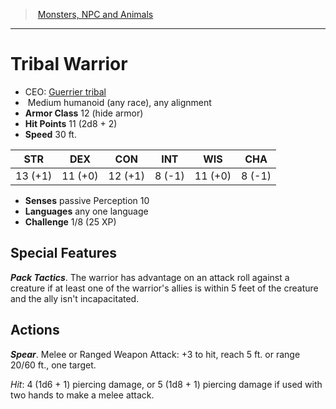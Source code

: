 ﻿---
!Monster
Family: MonsterVO
Type: humanoid (any race)
Size: Medium
Alignment: any alignment
ArmorClass: 12 (hide armor)
HitPoints: 11 (2d8 + 2)
Speed: 30 ft.
Strength: 13 (+1)
Dexterity: 11 (+0)
Constitution: 12 (+1)
Intelligence: ' 8 (-1)'
Wisdom: 11 (+0)
Charisma: ' 8 (-1)'
Senses: passive Perception 10
Languages: any one language
Challenge: 1/8 (25 XP)
Id: monsters_vo.md#tribal-warrior
ParentLink: monsters_vo.md#monsters-npc-and-animals
Name: Tribal Warrior
ParentName: Monsters, NPC and Animals
NameLevel: 1
AltName: '[Guerrier tribal](hd_monsters_guerrier_tribal.md)'
Attributes: {}
---
> [Monsters, NPC and Animals](srd_monsters.md)

---

# Tribal Warrior

- CEO: [Guerrier tribal](hd_monsters_guerrier_tribal.md)
-  Medium humanoid (any race), any alignment
- **Armor Class** 12 (hide armor)
- **Hit Points** 11 (2d8 + 2)
- **Speed** 30 ft.

|STR|DEX|CON|INT|WIS|CHA|
|---|---|---|---|---|---|
|13 (+1)|11 (+0)|12 (+1)| 8 (-1)|11 (+0)| 8 (-1)|

- **Senses** passive Perception 10
- **Languages** any one language
- **Challenge** 1/8 (25 XP)

## Special Features

**_Pack Tactics_**. The warrior has advantage on an attack roll against a creature if at least one of the warrior's allies is within 5 feet of the creature and the ally isn't incapacitated.

## Actions

**_Spear_**. Melee or Ranged Weapon Attack: +3 to hit, reach 5 ft. or range 20/60 ft., one target.

_Hit_: 4 (1d6 + 1) piercing damage, or 5 (1d8 + 1) piercing damage if used with two hands to make a melee attack.

